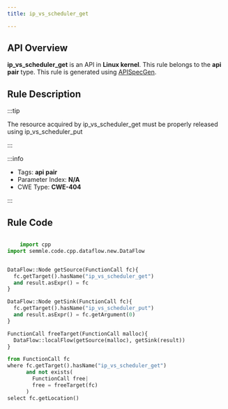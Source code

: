 ```yaml
---
title: ip_vs_scheduler_get

---
```



## API Overview
**ip_vs_scheduler_get** is an API in **Linux kernel**. This rule belongs to the **api pair** type. This rule is generated using [APISpecGen](../../tools/APISpecGen).
## Rule Description

:::tip

The resource acquired by ip_vs_scheduler_get must be properly released using ip_vs_scheduler_put

:::

:::info

- Tags: **api pair**
- Parameter Index: **N/A**
- CWE Type: **CWE-404**

:::

## Rule Code
```python

    import cpp
import semmle.code.cpp.dataflow.new.DataFlow


DataFlow::Node getSource(FunctionCall fc){
  fc.getTarget().hasName("ip_vs_scheduler_get")
  and result.asExpr() = fc
}

DataFlow::Node getSink(FunctionCall fc){
  fc.getTarget().hasName("ip_vs_scheduler_put")
  and result.asExpr() = fc.getArgument(0)
}

FunctionCall freeTarget(FunctionCall malloc){
  DataFlow::localFlow(getSource(malloc), getSink(result))
}

from FunctionCall fc
where fc.getTarget().hasName("ip_vs_scheduler_get")
      and not exists(
        FunctionCall free| 
        free = freeTarget(fc)
      )
select fc.getLocation()

    
```